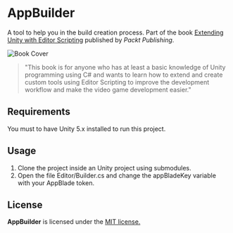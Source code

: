 # AppBuilder 
A tool to help you in the build creation process. Part of the book [Extending Unity with Editor Scripting](https://www.packtpub.com/game-development/extending-unity-editor-scripting) published by *Packt Publishing*.

![Book Cover](http://angelotadres.com/wp-content/uploads/2015/05/B04640_BookCover-243x300.jpg)

> "This book is for anyone who has at least a basic knowledge of Unity programming using C# and wants to learn how to extend and create custom tools using Editor Scripting to improve the development workflow and make the video game development easier." 

## Requirements

You must to have Unity 5.x installed to run this project.

## Usage

1. Clone the project inside an Unity project using submodules.
2. Open the file Editor/Builder.cs and change the appBladeKey variable with your AppBlade token.

## License

**AppBuilder** is licensed under the [MIT license.](https://raw.githubusercontent.com/angelotadres/AppBuilder/master/LICENSE)
